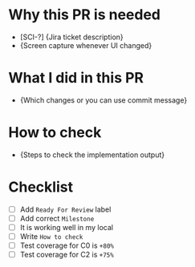 # Why this PR is needed

- [SCI-?] {Jira ticket description}
- {Screen capture whenever UI changed}

# What I did in this PR

- {Which changes or you can use commit message}

# How to check

- {Steps to check the implementation output}

# Checklist

- [ ] Add `Ready For Review` label
- [ ] Add correct `Milestone`
- [ ] It is working well in my local
- [ ] Write `How to check`
- [ ] Test coverage for C0 is `+80%`
- [ ] Test coverage for C2 is `+75%`
